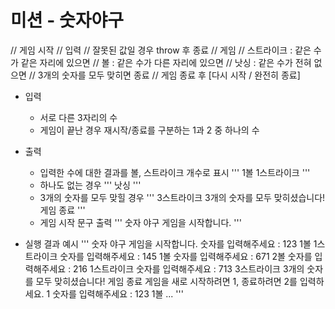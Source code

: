 # 미션 - 숫자야구

// 게임 시작
	// 입력
		// 잘못된 값일 경우 throw 후 종료
	// 게임
		// 스트라이크 : 같은 수가 같은 자리에 있으면
		// 볼 : 같은 수가 다른 자리에 있으면
		// 낫싱 : 같은 수가 전혀 없으면
	// 3개의 숫자를 모두 맞히면 종료
// 게임 종료 후 [다시 시작 / 완전히 종료]

- 입력
	- 서로 다른 3자리의 수
	- 게임이 끝난 경우 재시작/종료를 구분하는 1과 2 중 하나의 수
- 출력
	- 입력한 수에 대한 결과를 볼, 스트라이크 개수로 표시
		'''
		1볼 1스트라이크
		'''
	- 하나도 없는 경우
		'''
		낫싱
		'''
	- 3개의 숫자를 모두 맞힐 경우
		'''
		3스트라이크
		3개의 숫자를 모두 맞히셨습니다! 게임 종료
		'''
	- 게임 시작 문구 출력
		'''
		숫자 야구 게임을 시작합니다.
		'''

- 실행 결과 예시
'''
숫자 야구 게임을 시작합니다.
숫자를 입력해주세요 : 123
1볼 1스트라이크
숫자를 입력해주세요 : 145
1볼
숫자를 입력해주세요 : 671
2볼
숫자를 입력해주세요 : 216
1스트라이크
숫자를 입력해주세요 : 713
3스트라이크
3개의 숫자를 모두 맞히셨습니다! 게임 종료
게임을 새로 시작하려면 1, 종료하려면 2를 입력하세요.
1
숫자를 입력해주세요 : 123
1볼
...
'''


